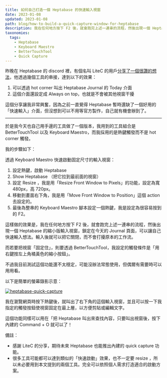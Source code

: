 ```yaml
---
title: 如何自己打造一個 Heptabase 的快速輸入視窗
date: 2023-01-08
updated: 2023-01-08
path: blog/how-to-build-a-quick-capture-window-for-heptabase
description: 我在任何地方按下 F2 後，就會跑完上述一連串的流程，然後出現一個 Heptabase 的縮小版輸入視窗，鎖定在今天的 Journal 頁面，可以讓自己快速輸入想法。
taxonomies:
  tags: 
    - Heptabase
    - Keyboard Maestro
    - BetterTouchTool
    - Quick Capture
---
```


昨晚在 Heptabase 的 discord 裡，有個名叫 LiteC 的用戶[分享了一個很讚的想法](https://discord.com/channels/812292969183969301/839550981695340544/1061314941996515389)，他透過幾個工具的串接，達到以下的效果：

1. 可以透過 hot corner 叫出 Heptabase Journal 的 Today 介面
2. 這個介面還設定成 Always on top，也就是不會被其他視窗干擾

這個分享讓我非常興奮，因為之前一直覺得 Heptabase 暫時還缺了一個好用的「快速輸入」介面，但沒想到可以不用等官方製作，自己就有機會辦到了。

<!-- more -->

---

於是我今天也自己用手邊的工具做了一個版本，我用到的工具組合是 BetterTouchTool 以及 Keyboard Maestro，而我採用的是熱鍵觸發而不是 hot corner 觸發。

我的步驟如下：

透過 Keyboard Maestro 快速啟動固定尺寸的輸入視窗：

1. 設定熱鍵，啟動 Heptabase
2. Show Heptabase （把它拉到最前面的視窗）
3. 設定 Resize ，我是用「Resize Front Window to Pixels」的功能，設定為寬 480px，高 720px。
4. 移動到畫面右下角，我是用「Move Front Window to Position」這個 action 去設定的。
5. 最後為整串的 Keyboard Maestro 腳本設定一個熱鍵，我是設定為很容易按到的 F2。

這樣做的效果是，我在任何地方按下 F2 後，就會跑完上述一連串的流程，然後出現一個 Heptabase 的縮小版輸入視窗，鎖定在今天的 Journal 頁面，可以讓自己快速輸入想法。輸入後就可以把它關閉，而不會打擾原本的工作流。

而若要把視窗「固定住」，則要透過 BetterTouchTool，我設定的觸發條件是「用右鍵按左上角橘黃色的縮小按鈕」。

不過我目前測試這個功能還不太穩定，可能沒辦法常態使用，但偶爾有需要時可以用用看。

以下是簡單的螢幕錄影示意：

<a href="https://pinchlime-screenshots.s3.ap-northeast-1.amazonaws.com/heptabase-quick-capture_W9DtLe.gif" data-fancybox data-caption="heptabase-quick-capture">
  <img src="https://pinchlime-screenshots.s3.ap-northeast-1.amazonaws.com/heptabase-quick-capture_W9DtLe.gif" loading="lazy" alt="heptabase-quick-capture" align="center" />
</a>

我在瀏覽網頁時按下熱鍵後，就叫出了右下角的這個輸入視窗，並且可以按一下我指定的觸發按鈕使視窗固定在最上層，以方便剪貼或編輯文字。


這個功能同樣可以用在「把 Heptabase 叫出來查找內容，只要叫出視窗後，按下內建的 Command + O 就可以了！


備註：
- 感謝 LiteC 的分享，期待未來 Heptabase 也能推出內建的 quick capture 功能。
- 很多工具可能都可以達到類似的「快速啟動」效果，也不一定要 resize ，所以未必要用到本文提到的兩個工具。完全可以依照個人需求打造適合的啟動方案。